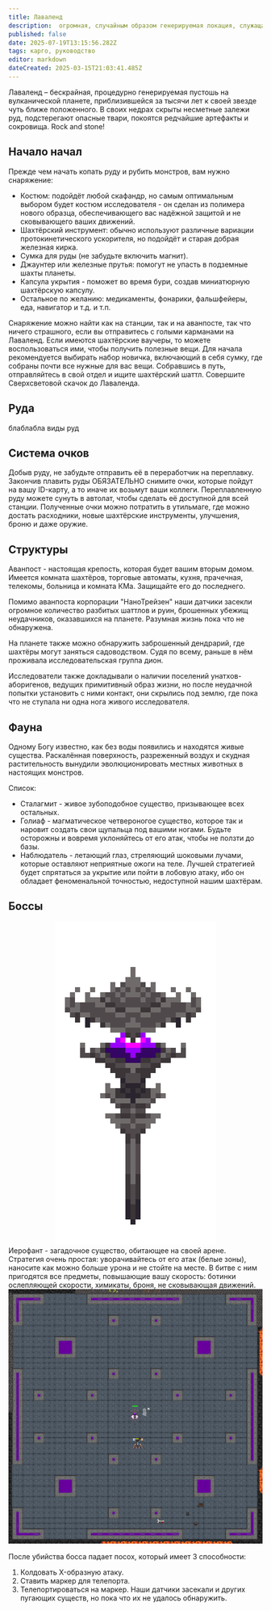 ```yaml
---
title: Лаваленд
description:  огромная, случайным образом генерируемая локация, служащая в качестве шахты. Содержит в себе огромное множество различных руд, враждебной фауны, редких предметов, сокровищ и возможные локации для лута.
published: false
date: 2025-07-19T13:15:56.282Z
tags: карго, руководство
editor: markdown
dateCreated: 2025-03-15T21:03:41.485Z
---
```


Лаваленд – бескрайная, процедурно генерируемая пустошь на вулканической планете, приблизившейся за тысячи лет к своей звезде чуть ближе положенного. В своих недрах скрыты несметные залежи руд, подстерегают опасные твари, покоятся редчайшие артефакты и сокровища. Rock and stone! 

## Начало начал
Прежде чем начать копать руду и рубить монстров, вам нужно снаряжение:
- Костюм: подойдёт любой скафандр, но самым оптимальным выбором будет костюм исследователя - он сделан из полимера нового образца, обеспечивающего вас надёжной защитой и не сковывающего ваших движений.
- Шахтёрский инструмент: обычно используют различные вариации протокинетического ускорителя, но подойдёт и старая добрая железная кирка.
- Сумка для руды (не забудьте включить магнит).
- Джаунтер или железные прутья: помогут не упасть в подземные шахты планеты.
- Капсула укрытия - поможет во время бури, создав миниатюрную шахтёрскую капсулу.
- Остальное по желанию: медикаменты, фонарики, фальшфейеры, еда, навигатор и т.д. и т.п.

Снаряжение можно найти как на станции, так и на аванпосте, так что ничего страшного, если вы отправитесь с голыми карманами на Лаваленд.
Если имеются шахтёрские ваучеры, то можете воспользоваться ими, чтобы получить полезные вещи. Для начала рекомендуется выбирать набор новичка, включающий в себя сумку, где собраны почти все нужные для вас вещи.
Собравшись в путь, отправляйтесь в свой отдел и ищите шахтёрский шаттл. Совершите Сверхсветовой скачок до Лаваленда.

## Руда
блаблабла виды руд

## Система очков
Добыв руду, не забудьте отправить её в переработчик на переплавку. Закончив плавить руды ОБЯЗАТЕЛЬНО снимите очки, которые пойдут на вашу ID-карту, а то иначе их возьмут ваши коллеги. Переплавленную руду можете сунуть в автолат, чтобы сделать её доступной для всей станции.
Полученные очки можно потратить в утильмаге, где можно достать расходники, новые шахтёрские инструменты, улучшения, броню и даже оружие.

## Структуры
Аванпост - настоящая крепость, которая будет вашим вторым домом. Имеется комната шахтёров, торговые автоматы, кухня, прачечная, телекомы, больница и комната КМа. Защищайте его до последнего.

Помимо аванпоста корпорации "НаноТрейзен" наши датчики засекли огромное количество разбитых шаттлов и руин, брошенных убежищ неудачников, оказавшихся на планете. Разумная жизнь пока что не обнаружена.

На планете также можно обнаружить заброшенный дендрарий, где шахтёры могут заняться садоводством. Судя по всему, раньше в нём проживала исследовательская группа дион.

Исследователи также докладывали о наличии поселений унатхов-аборигенов, ведущих примитивный образ жизни, но после неудачной попытки установить с ними контакт, они скрылись под землю, где пока что не ступала ни одна нога живого исследователя.

## Фауна
Одному Богу известно, как без воды появились и находятся живые существа. Раскалённая поверхность, разреженный воздух и скудная растительность вынудили эволюционировать местных животных в настоящих монстров.

Список:
- Сталагмит - живое зубоподобное существо, призывающее всех остальных.
- Голиаф - магматическое четвероногое существо, которое так и наровит создать свои щупальца под вашими ногами. Будьте осторожны и вовремя уклоняйтесь от его атак, чтобы не ползти до базы.
- Наблюдатель - летающий глаз, стреляющий шоковыми лучами, которые оставляют неприятные ожоги на теле. Лучшей стратегией будет спрятаться за укрытие или пойти в лобовую атаку, ибо он обладает феноменальной точностью, недоступной нашим шахтёрам.

## Боссы
<center><img src="/guides/supply/lavaland/hierophant.gif" alt="Иерофант"></center>
Иерофант - загадочное существо, обитающее на своей арене.
Стратегия очень простая: уворачивайтесь от его атак (белые зоны), наносите как можно больше урона и не стойте на месте. В битве с ним пригодятся все предметы, повышающие вашу скорость: ботинки ослепляющей скорости, химикаты, броня, не сковывающая движений.

<center><img src="/guides/supply/lavaland/arena.png" alt="Арена"></center>

После убийства босса падает посох, который имеет 3 способности:
1. Колдовать X-образную атаку.
2. Ставить маркер для телепорта.
3. Телепортироваться на маркер.
Наши датчики засекали и других пугающих существ, но пока что их не удалось обнаружить.